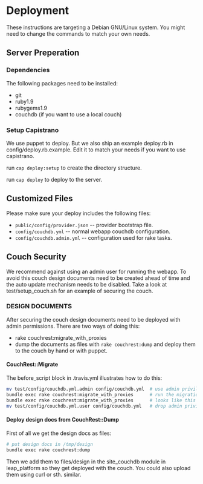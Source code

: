 # Deployment #

These instructions are targeting a Debian GNU/Linux system. You might need to change the commands to match your own needs.

## Server Preperation ##

### Dependencies ##

The following packages need to be installed:

* git
* ruby1.9
* rubygems1.9
* couchdb (if you want to use a local couch)

### Setup Capistrano ###

We use puppet to deploy. But we also ship an example deploy.rb in config/deploy.rb.example. Edit it to match your needs if you want to use capistrano.

run `cap deploy:setup` to create the directory structure.

run `cap deploy` to deploy to the server.

## Customized Files ##

Please make sure your deploy includes the following files:

* `public/config/provider.json` -- provider bootstrap file.
* `config/couchdb.yml` -- normal webapp couchdb configuration.
* `config/couchdb.admin.yml` -- configuration used for rake tasks.

## Couch Security ##

We recommend against using an admin user for running the webapp. To avoid this couch design documents need to be created ahead of time and the auto update mechanism needs to be disabled.
Take a look at test/setup_couch.sh for an example of securing the couch.

### DESIGN DOCUMENTS ###

After securing the couch design documents need to be deployed with admin permissions. There are two ways of doing this:
 * rake couchrest:migrate_with_proxies
 * dump the documents as files with `rake couchrest:dump` and deploy them
   to the couch by hand or with puppet.

#### CouchRest::Migrate ####

The before_script block in .travis.yml illustrates how to do this:

```bash
mv test/config/couchdb.yml.admin config/couchdb.yml  # use admin privileges
bundle exec rake couchrest:migrate_with_proxies      # run the migrations
bundle exec rake couchrest:migrate_with_proxies      # looks like this needs to run twice
mv test/config/couchdb.yml.user config/couchdb.yml   # drop admin privileges
```

#### Deploy design docs from CouchRest::Dump ####

First of all we get the design docs as files:

```bash
# put design docs in /tmp/design
bundle exec rake couchrest:dump
```

Then we add them to files/design in the site_couchdb module in leap_platform so they get deployed with the couch. You could also upload them using curl or sth. similar.
